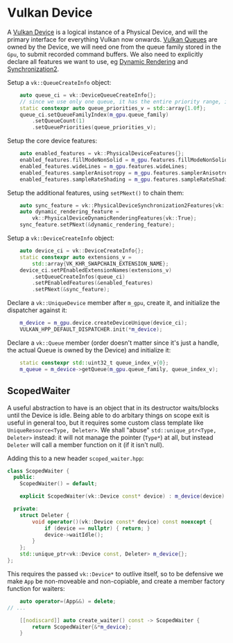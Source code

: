 # Vulkan Device

A [Vulkan Device](https://registry.khronos.org/vulkan/specs/latest/man/html/VkDevice.html) is a logical instance of a Physical Device, and will the primary interface for everything Vulkan now onwards. [Vulkan Queues](https://registry.khronos.org/vulkan/specs/latest/man/html/VkQueue.html) are owned by the Device, we will need one from the queue family stored in the `Gpu`, to submit recorded command buffers. We also need to explicitly declare all features we want to use, eg [Dynamic Rendering](https://registry.khronos.org/vulkan/specs/latest/man/html/VK_KHR_dynamic_rendering.html) and [Synchronization2](https://registry.khronos.org/vulkan/specs/latest/man/html/VK_KHR_synchronization2.html).

Setup a `vk::QueueCreateInfo` object:

```cpp
	auto queue_ci = vk::DeviceQueueCreateInfo{};
	// since we use only one queue, it has the entire priority range, ie, 1.0
	static constexpr auto queue_priorities_v = std::array{1.0f};
	queue_ci.setQueueFamilyIndex(m_gpu.queue_family)
		.setQueueCount(1)
		.setQueuePriorities(queue_priorities_v);
```

Setup the core device features:

```cpp
	auto enabled_features = vk::PhysicalDeviceFeatures{};
	enabled_features.fillModeNonSolid = m_gpu.features.fillModeNonSolid;
	enabled_features.wideLines = m_gpu.features.wideLines;
	enabled_features.samplerAnisotropy = m_gpu.features.samplerAnisotropy;
	enabled_features.sampleRateShading = m_gpu.features.sampleRateShading;
```

Setup the additional features, using `setPNext()` to chain them:

```cpp
	auto sync_feature = vk::PhysicalDeviceSynchronization2Features{vk::True};
	auto dynamic_rendering_feature =
		vk::PhysicalDeviceDynamicRenderingFeatures{vk::True};
	sync_feature.setPNext(&dynamic_rendering_feature);
```

Setup a `vk::DeviceCreateInfo` object:

```cpp
	auto device_ci = vk::DeviceCreateInfo{};
	static constexpr auto extensions_v =
		std::array{VK_KHR_SWAPCHAIN_EXTENSION_NAME};
	device_ci.setPEnabledExtensionNames(extensions_v)
		.setQueueCreateInfos(queue_ci)
		.setPEnabledFeatures(&enabled_features)
		.setPNext(&sync_feature);
```

Declare a `vk::UniqueDevice` member after `m_gpu`, create it, and initialize the dispatcher against it:

```cpp
	m_device = m_gpu.device.createDeviceUnique(device_ci);
	VULKAN_HPP_DEFAULT_DISPATCHER.init(*m_device);
```

Declare a `vk::Queue` member (order doesn't matter since it's just a handle, the actual Queue is owned by the Device) and initialize it:

```cpp
	static constexpr std::uint32_t queue_index_v{0};
	m_queue = m_device->getQueue(m_gpu.queue_family, queue_index_v);
```

## ScopedWaiter

A useful abstraction to have is an object that in its destructor waits/blocks until the Device is idle. Being able to do arbitary things on scope exit is useful in general too, but it requires some custom class template like `UniqueResource<Type, Deleter>`. We shall "abuse" `std::unique_ptr<Type, Deleter>` instead: it will not manage the pointer (`Type*`) at all, but instead `Deleter` will call a member function on it (if it isn't null).

Adding this to a new header `scoped_waiter.hpp`:

```cpp
class ScopedWaiter {
  public:
	ScopedWaiter() = default;

	explicit ScopedWaiter(vk::Device const* device) : m_device(device) {}

  private:
	struct Deleter {
		void operator()(vk::Device const* device) const noexcept {
			if (device == nullptr) { return; }
			device->waitIdle();
		}
	};
	std::unique_ptr<vk::Device const, Deleter> m_device{};
};
```

This requires the passed `vk::Device*` to outlive itself, so to be defensive we make `App` be non-moveable and non-copiable, and create a member factory function for waiters:

```cpp
	auto operator=(App&&) = delete;
// ...

	[[nodiscard]] auto create_waiter() const -> ScopedWaiter {
		return ScopedWaiter{&*m_device};
	}
```

